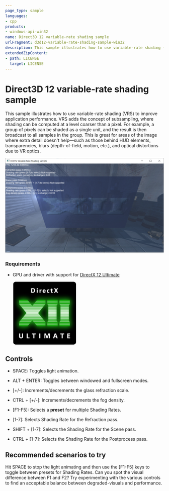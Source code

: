 ```yaml
---
page_type: sample
languages:
- cpp
products:
- windows-api-win32
name: Direct3D 12 variable-rate shading sample
urlFragment: d3d12-variable-rate-shading-sample-win32
description: This sample illustrates how to use variable-rate shading (VRS) to improve application performance.
extendedZipContent:
- path: LICENSE
  target: LICENSE
---
```


# Direct3D 12 variable-rate shading sample
This sample illustrates how to use variable-rate shading (VRS) to improve application performance. VRS adds the concept of subsampling, where shading can be computed at a level coarser than a pixel. For example, a group of pixels can be shaded as a single unit, and the result is then broadcast to all samples in the group. This is great for areas of the image where extra detail doesn't help&mdash;such as those behind HUD elements, transparencies, blurs (depth-of-field, motion, etc.), and optical distortions due to VR optics.

![Variable Rate Shading GUI](src/Screenshot.PNG)

### Requirements
* GPU and driver with support for [DirectX 12 Ultimate](https://devblogs.microsoft.com/directx/directx-12-ultimate-for-holiday-2020)

  <img src="../../../Assets/DirectX12Ultimate_small.png" alt="DirectX 12 Ultimate" height="200">

## Controls
* SPACE: Toggles light animation.
* ALT + ENTER: Toggles between windowed and fullscreen modes.
* [+/-]: Increments/decrements the glass refraction scale.
* CTRL + [+/-]: Increments/decrements the fog density.

* [F1-F5]: Selects a **preset** for multiple Shading Rates.
* [1-7]: Selects Shading Rate for the Refraction pass.
* SHIFT + [1-7]: Selects the Shading Rate for the Scene pass.
* CTRL + [1-7]: Selects the Shading Rate for the Postprocess pass.

## Recommended scenarios to try
Hit SPACE to stop the light animating and then use the [F1-F5] keys to toggle between presets for Shading Rates. Can you spot the visual difference between F1 and F2? Try experimenting with the various controls to find an acceptable balance between degraded-visuals and performance.
